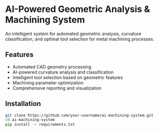 # AI-Powered Geometric Analysis & Machining System

An intelligent system for automated geometric analysis, curvature classification, and optimal tool selection for metal machining processes.

## Features
- Automated CAD geometry processing
- AI-powered curvature analysis and classification
- Intelligent tool selection based on geometric features
- Machining parameter optimization
- Comprehensive reporting and visualization

## Installation
```bash
git clone https://github.com/your-username/ai-machining-system.git
cd ai-machining-system
pip install -r requirements.txt
